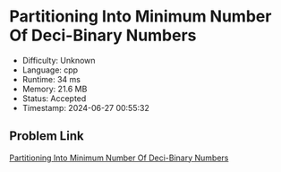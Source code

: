 # Partitioning Into Minimum Number Of Deci-Binary Numbers

- Difficulty: Unknown
- Language: cpp
- Runtime: 34 ms
- Memory: 21.6 MB
- Status: Accepted
- Timestamp: 2024-06-27 00:55:32

## Problem Link
[Partitioning Into Minimum Number Of Deci-Binary Numbers](https://leetcode.com/problems/partitioning-into-minimum-number-of-deci-binary-numbers)


